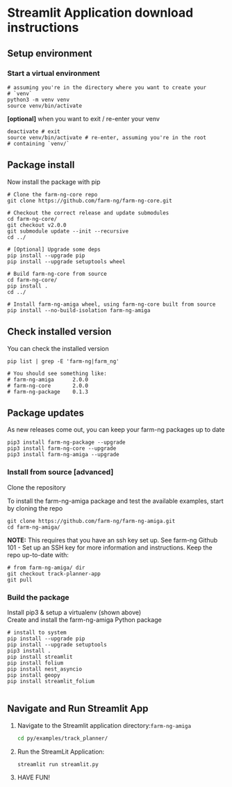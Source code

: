 
# Streamlit Application download instructions


## Setup environment

### Start a virtual environment

```
# assuming you're in the directory where you want to create your
# `venv`
python3 -m venv venv
source venv/bin/activate
```

**[optional]** when you want to exit / re-enter your venv

```
deactivate # exit
source venv/bin/activate # re-enter, assuming you're in the root
# containing `venv/`
```

## Package install

Now install the package with pip

```
# Clone the farm-ng-core repo
git clone https://github.com/farm-ng/farm-ng-core.git

# Checkout the correct release and update submodules
cd farm-ng-core/
git checkout v2.0.0
git submodule update --init --recursive
cd ../

# [Optional] Upgrade some deps
pip install --upgrade pip
pip install --upgrade setuptools wheel

# Build farm-ng-core from source
cd farm-ng-core/
pip install .
cd ../

# Install farm-ng-amiga wheel, using farm-ng-core built from source
pip install --no-build-isolation farm-ng-amiga
```

## Check installed version

You can check the installed version

```
pip list | grep -E 'farm-ng|farm_ng'

# You should see something like:
# farm-ng-amiga      2.0.0
# farm-ng-core       2.0.0
# farm-ng-package    0.1.3
```

## Package updates

As new releases come out, you can keep your farm-ng packages up to date

```
pip3 install farm-ng-package --upgrade
pip3 install farm-ng-core --upgrade
pip3 install farm-ng-amiga --upgrade
```

### Install from source [advanced]

Clone the repository

To install the farm-ng-amiga package and test the available examples, start by cloning the repo

```
git clone https://github.com/farm-ng/farm-ng-amiga.git
cd farm-ng-amiga/
```


**NOTE:** This requires that you have an ssh key set up.
See farm-ng Github 101 - Set up an SSH key for more information and instructions.
Keep the repo up-to-date with:

```
# from farm-ng-amiga/ dir
git checkout track-planner-app
git pull
```

### Build the package

Install pip3 & setup a virtualenv (shown above)  
Create and install the farm-ng-amiga Python package
```
# install to system
pip install --upgrade pip
pip install --upgrade setuptools
pip3 install .
pip install streamlit
pip install folium
pip install nest_asyncio
pip install geopy
pip install streamlit_folium


```
## Navigate and Run Streamlit App
1. Navigate to the Streamlit application directory:`farm-ng-amiga`
   ```bash
   cd py/examples/track_planner/
   ```
2. Run the StreamLit Application:
   ```bash
   streamlit run streamlit.py
   ```
3. HAVE FUN! 
   
